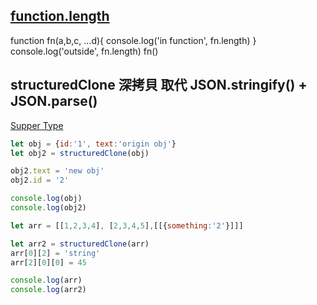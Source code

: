 ## [function.length](https://zh.javascript.info/function-object#shu-xing-length)  
function fn(a,b,c, ...d){
  console.log('in function', fn.length)
}
console.log('outside', fn.length)
fn()


## structuredClone 深拷貝 取代 JSON.stringify() + JSON.parse()
[Supper Type](https://developer.mozilla.org/en-US/docs/Web/API/Web_Workers_API/Structured_clone_algorithm#supported_types)
```js
let obj = {id:'1', text:'origin obj'}
let obj2 = structuredClone(obj)

obj2.text = 'new obj'
obj2.id = '2'

console.log(obj)
console.log(obj2)

let arr = [[1,2,3,4], [2,3,4,5],[[{something:'2'}]]]

let arr2 = structuredClone(arr)
arr[0][2] = 'string'
arr[2][0][0] = 45

console.log(arr)
console.log(arr2)
```
